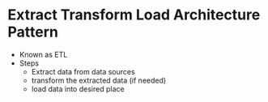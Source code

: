 # Extract Transform Load Architecture Pattern

- Known as ETL
- Steps
  - Extract data from data sources
  - transform the extracted data (if needed)
  - load data into desired place
